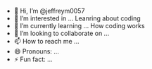 - 👋 Hi, I’m @jeffreym0057
- 👀 I’m interested in ... Leanring about coding
- 🌱 I’m currently learning ... How coding works
- 💞️ I’m looking to collaborate on ...
- 📫 How to reach me ...
- 😄 Pronouns: ...
- ⚡ Fun fact: ...

<!---
jeffreym0057/jeffreym0057 is a ✨ special ✨ repository because its `README.md` (this file) appears on your GitHub profile.
You can click the Preview link to take a look at your changes.
--->
